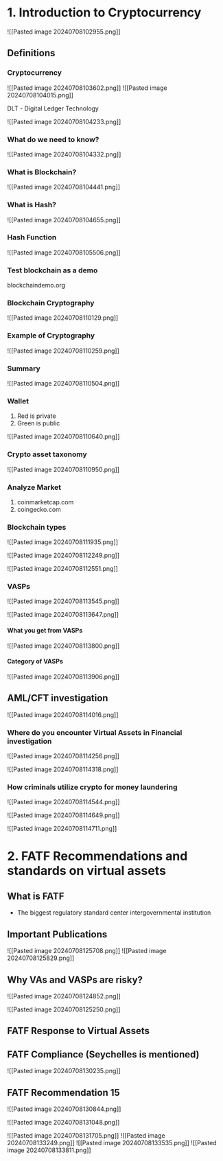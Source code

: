 
# 1. Introduction to Cryptocurrency
![[Pasted image 20240708102955.png]]

## Definitions

### Cryptocurrency

![[Pasted image 20240708103602.png]]
![[Pasted image 20240708104015.png]]

DLT - Digital Ledger Technology

![[Pasted image 20240708104233.png]]

### What do we need to know?

![[Pasted image 20240708104332.png]]

### What is Blockchain?

![[Pasted image 20240708104441.png]]

### What is Hash?

![[Pasted image 20240708104655.png]]

### Hash Function 

![[Pasted image 20240708105506.png]]

### Test blockchain as a demo 

blockchaindemo.org

### Blockchain Cryptography
 
![[Pasted image 20240708110129.png]]

### Example of Cryptography

![[Pasted image 20240708110259.png]]

### Summary

![[Pasted image 20240708110504.png]]

### Wallet

1. Red is private
2. Green is public


![[Pasted image 20240708110640.png]]

### Crypto asset taxonomy

![[Pasted image 20240708110950.png]]

### Analyze Market 

1. coinmarketcap.com
2. coingecko.com

### Blockchain types

![[Pasted image 20240708111935.png]]

![[Pasted image 20240708112249.png]]

![[Pasted image 20240708112551.png]]
### VASPs
![[Pasted image 20240708113545.png]]

![[Pasted image 20240708113647.png]]

#### What you get from VASPs
![[Pasted image 20240708113800.png]]

#### Category of VASPs

![[Pasted image 20240708113906.png]]



## AML/CFT investigation

![[Pasted image 20240708114016.png]]

### Where do you encounter Virtual Assets in Financial investigation

![[Pasted image 20240708114256.png]]

![[Pasted image 20240708114318.png]]

### How criminals utilize crypto for money laundering
![[Pasted image 20240708114544.png]]

![[Pasted image 20240708114649.png]]

![[Pasted image 20240708114711.png]]

# 2. FATF Recommendations and standards on virtual assets
## What is FATF
- The biggest regulatory standard center intergovernmental institution
## Important Publications

![[Pasted image 20240708125708.png]]
![[Pasted image 20240708125829.png]]
## Why VAs and VASPs are risky?
![[Pasted image 20240708124852.png]]

![[Pasted image 20240708125250.png]]

## FATF Response to Virtual Assets

## FATF Compliance (Seychelles is mentioned)
![[Pasted image 20240708130235.png]]

## FATF Recommendation 15
![[Pasted image 20240708130844.png]]

![[Pasted image 20240708131048.png]]

![[Pasted image 20240708131705.png]]
![[Pasted image 20240708133249.png]]
![[Pasted image 20240708133535.png]]
![[Pasted image 20240708133811.png]]

